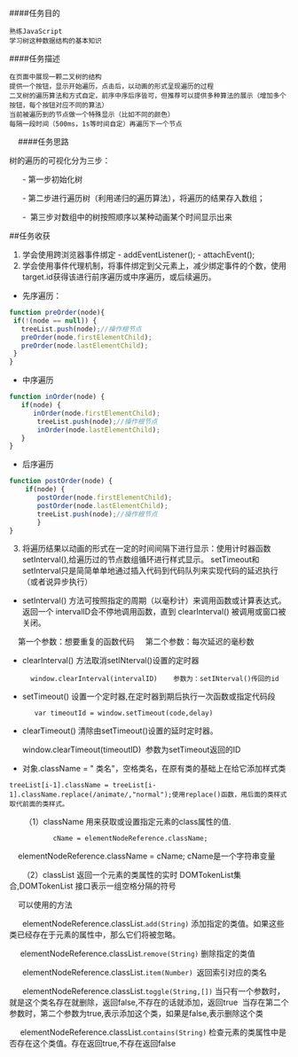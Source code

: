 ####任务目的

    熟练JavaScript
    学习树这种数据结构的基本知识

####任务描述

    在页面中展现一颗二叉树的结构
    提供一个按钮，显示开始遍历，点击后，以动画的形式呈现遍历的过程
    二叉树的遍历算法和方式自定，前序中序后序皆可，但推荐可以提供多种算法的展示（增加多个按钮，每个按钮对应不同的算法）
    当前被遍历到的节点做一个特殊显示（比如不同的颜色）
    每隔一段时间（500ms，1s等时间自定）再遍历下一个节点
    
    
####任务思路

  树的遍历的可视化分为三步：
    
       - 第一步初始化树    
       
       - 第二步进行遍历树（利用递归的遍历算法），将遍历的结果存入数组； 
       
       -  第三步对数组中的树按照顺序以某种动画某个时间显示出来
     
    
##任务收获

 1.  学会使用跨浏览器事件绑定
    - addEventListener();
    - attachEvent();
 2. 学会使用事件代理机制，将事件绑定到父元素上，减少绑定事件的个数，使用target.id获得该进行前序遍历或中序遍历，或后续遍历。
 
 -  先序遍历：
 
```javascript
function preOrder(node){
 if(!(node == null)) {
   treeList.push(node);//操作根节点
   preOrder(node.firstElementChild);
   preOrder(node.lastElementChild);
 }
}
```

  - 中序遍历
  
 ```javascript
 function inOrder(node) {
    if(node) {
       inOrder(node.firstElementChild);
        treeList.push(node);//操作根节点
        inOrder(node.lastElementChild);
    }
 }
 ```
  - 后序遍历
 
 ```javascript
 function postOrder(node) {
     if(node) {
        postOrder(node.firstElementChild);
        postOrder(node.lastElementChild);
        treeList.push(node);//操作根节点
        }
 }
 ```
 
  3. 将遍历结果以动画的形式在一定的时间间隔下进行显示：使用计时器函数setInterval(),给遍历过的节点数组循环进行样式显示。
setTimeout和setInterval只是简简单单地通过插入代码到代码队列来实现代码的延迟执行（或者说异步执行）
 
   -  setInterval() 方法可按照指定的周期（以毫秒计）来调用函数或计算表达式。返回一个 intervalID会不停地调用函数，直到 clearInterval() 被调用或窗口被关闭。
     
             第一个参数：想要重复的函数代码
             第二个参数：每次延迟的毫秒数
     
 -  clearInterval() 方法取消setINterval()设置的定时器 
 
          window.clearInterval(intervalID)    参数为：setINterval()传回的id
        
 - setTimeout() 设置一个定时器,在定时器到期后执行一次函数或指定代码段
  
          var timeoutId = window.setTimeout(code,delay)  
       
      
 - clearTimeout() 清除由setTimeout()设置的延时定时器。 
 
              window.clearTimeout(timeoutID)  参数为setTimeout返回的ID
   
  -  对象.className = " 类名"，空格类名，在原有类的基础上在给它添加样式类
  
    treeList[i-1].className = treeList[i-1].className.replace(/animate/,"normal");使用replace()函数，用后面的类样式取代前面的类样式。
  
        （1）className 用来获取或设置指定元素的class属性的值.
    
               cName = elementNodeReference.className;
                elementNodeReference.className = cName; cName是一个字符串变量
     
       （2）classList  返回一个元素的类属性的实时 DOMTokenList集合,DOMTokenList 接口表示一组空格分隔的符号
   
         可以使用的方法
         
      
                  elementNodeReference.classList.`add(String)` 添加指定的类值。如果这些类已经存在于元素的属性中，那么它们将被忽略。
       
                    elementNodeReference.classList.`remove(String)` 删除指定的类值
      
                    elementNodeReference.classList.`item(Number) `返回索引对应的类名
      
                      elementNodeReference.classList.`toggle(String,[])` 当只有一个参数时，就是这个类名存在就删除，返回false,不存在的话就添加，返回true  当存在第二个参数时，第二个参数为true,表示添加这个类，如果是false,表示删除这个类
      
      elementNodeReference.classList.`contains(String)` 检查元素的类属性中是否存在这个类值。存在返回true,不存在返回false
     
       
 

